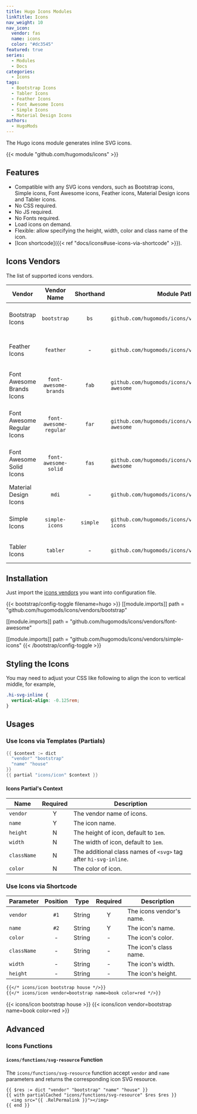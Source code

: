 ```yaml
---
title: Hugo Icons Modules
linkTitle: Icons
nav_weight: 10
nav_icon:
  vendor: fas
  name: icons
  color: "#dc3545"
featured: true
series:
  - Modules
  - Docs
categories:
  - Icons
tags:
  - Bootstrap Icons
  - Tabler Icons
  - Feather Icons
  - Font Awesome Icons
  - Simple Icons
  - Material Design Icons
authors:
  - HugoMods
---
```


The Hugo icons module generates inline SVG icons.

<!--more-->

{{< module "github.com/hugomods/icons" >}}

## Features

- Compatible with any SVG icons vendors, such as Bootstrap icons, Simple icons, Font Awesome icons, Feather icons, Material Design icons and Tabler icons.
- No CSS required.
- No JS required.
- No Fonts required.
- Load icons on demand.
- Flexible: allow specifying the height, width, color and class name of the icon.
- [Icon shortcode]({{< ref "docs/icons#use-icons-via-shortcode" >}}).

## Icons Vendors

The list of supported icons vendors.

| Vendor | Vendor Name | Shorthand | Module Path | Version |
| ------ | :--: | :-------: | ----------- | ------- |
| Bootstrap Icons | `bootstrap` | `bs` | `github.com/hugomods/icons/vendors/bootstrap` | {{< icon-version bootstrap >}} |
| Feather Icons | `feather` | - | `github.com/hugomods/icons/vendors/feather` | {{< icon-version feather >}} |
| Font Awesome Brands Icons | `font-awesome-brands` | `fab` | `github.com/hugomods/icons/vendors/font-awesome` | {{< icon-version font-awesome >}} |
| Font Awesome Regular Icons | `font-awesome-regular` | `far` | `github.com/hugomods/icons/vendors/font-awesome` | {{< icon-version font-awesome >}} |
| Font Awesome Solid Icons | `font-awesome-solid` | `fas` | `github.com/hugomods/icons/vendors/font-awesome` | {{< icon-version font-awesome >}} |
| Material Design Icons | `mdi` | - | `github.com/hugomods/icons/vendors/mdi` | {{< icon-version mdi >}} |
| Simple Icons | `simple-icons` | `simple` | `github.com/hugomods/icons/vendors/simple-icons` | {{< icon-version simple-icons >}} |
| Tabler Icons | `tabler` | - | `github.com/hugomods/icons/vendors/tabler` | {{< icon-version tabler >}} |

<!--more-->

## Installation

Just import the [icons vendors](#icons-vendors) you want into configuration file.

{{< bootstrap/config-toggle filename=hugo >}}
[[module.imports]]
path = "github.com/hugomods/icons/vendors/bootstrap"

[[module.imports]]
path = "github.com/hugomods/icons/vendors/font-awesome"

[[module.imports]]
path = "github.com/hugomods/icons/vendors/simple-icons"
{{< /bootstrap/config-toggle >}}

## Styling the Icons

You may need to adjust your CSS like following to align the icon to vertical middle, for example,

```css
.hi-svg-inline {
  vertical-align: -0.125rem;
}
```

## Usages

### Use Icons via Templates (Partials)

```go
{{ $context := dict
  "vendor" "bootstrap"
  "name" "house"
}}
{{ partial "icons/icon" $context }}
```

#### Icons Partial's Context

| Name        | Required | Description                                                      |
| ----------- | :------: | ---------------------------------------------------------------- |
| `vendor`    |    Y     | The vendor name of icons.                                        |
| `name`      |    Y     | The icon name.                                                   |
| `height`    |    N     | The height of icon, default to `1em`.                            |
| `width`     |    N     | The width of icon, default to `1em`.                             |
| `className` |    N     | The additional class names of `<svg>` tag after `hi-svg-inline`. |
| `color`     |    N     | The color of icon.                                               |

### Use Icons via Shortcode

| Parameter   | Position |  Type  | Required | Description              |
| ----------- | :------: | :----: | :------: | ------------------------ |
| `vendor`    |   `#1`   | String |    Y     | The icons vendor's name. |
| `name`      |   `#2`   | String |    Y     | The icon's name.         |
| `color`     |    -     | String |    -     | The icon's color.        |
| `className` |    -     | String |    -     | The icon's class name.   |
| `width`     |    -     | String |    -     | The icon's width.        |
| `height`    |    -     | String |    -     | The icon's height.       |

```markdown
{{</* icons/icon bootstrap house */>}}
{{</* icons/icon vendor=bootstrap name=book color=red */>}}
```

{{< icons/icon bootstrap house >}}
{{< icons/icon vendor=bootstrap name=book color=red >}}

## Advanced

### Icons Functions

#### `icons/functions/svg-resource` Function

The `icons/functions/svg-resource` function accept `vendor` and `name` parameters and returns the corresponding icon SVG resource.

```go-html-template
{{ $res := dict "vendor" "bootstrap" "name" "house" }}
{{ with partialCached "icons/functions/svg-resource" $res $res }}
  <img src="{{ .RelPermalink }}"></img>
{{ end }}
```
